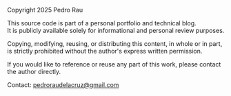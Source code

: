 Copyright 2025 Pedro Rau

This source code is part of a personal portfolio and technical blog.  
It is publicly available solely for informational and personal review purposes.

Copying, modifying, reusing, or distributing this content, in whole or in part, is strictly prohibited without the author's express written permission.

If you would like to reference or reuse any part of this work, please contact the author directly.

Contact: pedroraudelacruz@gmail.com